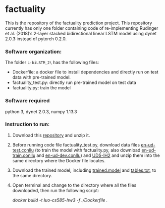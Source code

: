 # factuality

This is the repository of the factuality prediction project. This repository currently has only one folder containing code of re-implementing Rudinger et al. (2018)’s 2-layer stacked bidirectional linear LSTM model using dynet 2.0.3 instead of pytorch 0.2.0.

### Software organization:
The folder `L-biLSTM_2\` has the following files:
-	Dockerfile: a docker file to install dependencies and directly run on test data with pre-trained model.
-	factuality_test.py: directly run pre-trained model on test data
-	factuality.py: train the model

### Software required
python 3, dynet 2.0.3, numpy 1.13.3

### Instruction to run:
1. Download this [repository](https://github.com/Fan-Luo/factuality/archive/master.zip) and unzip it.
2. Before running code file factuality_test.py, download data files [en-ud-test.conllu](https://github.com/UniversalDependencies/UD_English-EWT/blob/r1.2/en-ud-test.conllu) (to train the model with factuality.py,  also download [en-ud-train.conllu](https://github.com/UniversalDependencies/UD_English-EWT/blob/r1.2/en-ud-train.conllu) and [en-ud-dev.conllu](https://github.com/UniversalDependencies/UD_English-EWT/blob/r1.2/en-ud-dev.conllu)) and [UDS-IH2](http://decomp.io/projects/factuality/factuality_eng_udewt.tar.gz) and unzip them into the same directory where the Docker file locates.
3. Download the trained model, including [trained.model](https://drive.google.com/file/d/1ONe9B5DhK2E3QO8L_WSz6CfL68YAO0TX/view?usp=sharing) and [tables.txt](https://drive.google.com/file/d/1kNkwuf6LpTHdBnRds78OMRAvntpylWRF/view?usp=sharing), to the same directory.
4. Open terminal and change to the directory where all the files downloaded, then run the following script:
    
    *docker build -t luo-cs585-hw3 -f ./Dockerfile .*
